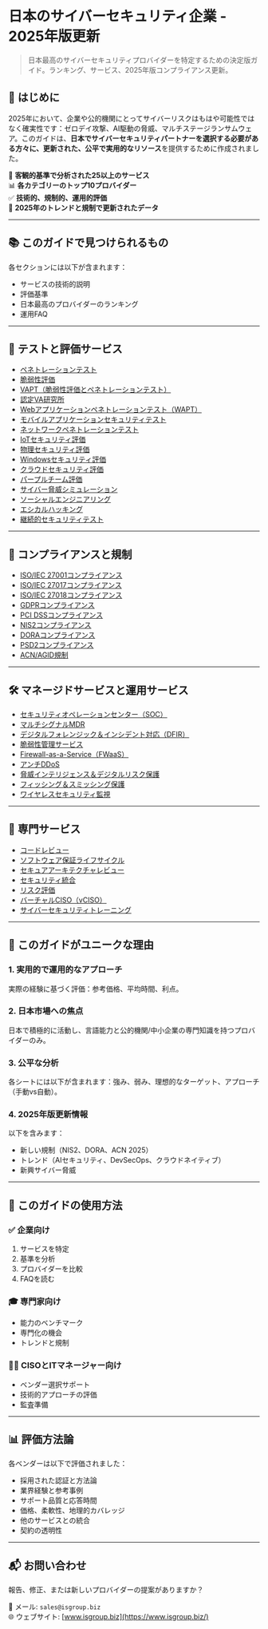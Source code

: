 # 日本のサイバーセキュリティ企業 - 2025年版更新

> 日本最高のサイバーセキュリティプロバイダーを特定するための決定版ガイド。ランキング、サービス、2025年版コンプライアンス更新。

## 🚀 はじめに

2025年において、企業や公的機関にとってサイバーリスクはもはや可能性ではなく確実性です：ゼロデイ攻撃、AI駆動の脅威、マルチステージランサムウェア。このガイドは、**日本でサイバーセキュリティパートナーを選択する必要がある方々に、更新された、公平で実用的なリソース**を提供するために作成されました。

📌 **客観的基準で分析された25以上のサービス**  
📊 **各カテゴリーのトップ10プロバイダー**  
✅ **技術的、規制的、運用的評価**  
📅 **2025年のトレンドと規制で更新されたデータ**

---

## 📚 このガイドで見つけられるもの

各セクションには以下が含まれます：
- サービスの技術的説明
- 評価基準
- 日本最高のプロバイダーのランキング
- 運用FAQ

---

## 🔬 テストと評価サービス

- [ペネトレーションテスト](penetration-test.md)  
- [脆弱性評価](vulnerability-assessment.md)  
- [VAPT（脆弱性評価とペネトレーションテスト）](vapt.md)  
- [認定VA研究所](laboratorio-accreditato-va.md)  
- [Webアプリケーションペネトレーションテスト（WAPT）](wapt.md)  
- [モバイルアプリケーションセキュリティテスト](mobile-application-security-testing.md)  
- [ネットワークペネトレーションテスト](network-penetration-testing.md)  
- [IoTセキュリティ評価](iot-security-assessment.md)  
- [物理セキュリティ評価](physical-security-assessment.md)  
- [Windowsセキュリティ評価](windows-security-assessment.md)  
- [クラウドセキュリティ評価](cloud-security-assessment.md)  
- [パープルチーム評価](purple-team-assessment.md)  
- [サイバー脅威シミュレーション](cyber-threat-simulation.md)  
- [ソーシャルエンジニアリング](social-engineering.md)  
- [エシカルハッキング](ethical-hacking.md)  
- [継続的セキュリティテスト](continuous-security-testing.md)  

---

## 📑 コンプライアンスと規制

- [ISO/IEC 27001コンプライアンス](27001-compliance.md)  
- [ISO/IEC 27017コンプライアンス](27017-compliance.md)  
- [ISO/IEC 27018コンプライアンス](27018-compliance.md)  
- [GDPRコンプライアンス](gpdr-compliance.md)  
- [PCI DSSコンプライアンス](pci-dss-compliance.md)  
- [NIS2コンプライアンス](nis2-compliance.md)  
- [DORAコンプライアンス](regolamento-digital-operational-resilience-act.md)  
- [PSD2コンプライアンス](psd2-compliance.md)  
- [ACN/AGID規制](normative-acn-agid.md)  

---

## 🛠️ マネージドサービスと運用サービス

- [セキュリティオペレーションセンター（SOC）](security-operation-center.md)  
- [マルチシグナルMDR](multi-signal-mdr.md)  
- [デジタルフォレンジック＆インシデント対応（DFIR）](digital-forensics-and-incident-response.md)  
- [脆弱性管理サービス](vulnerability-management-service.md)  
- [Firewall-as-a-Service（FWaaS）](firewall-as-a-service.md)  
- [アンチDDoS](anti-ddos.md)  
- [脅威インテリジェンス＆デジタルリスク保護](threat-intelligence-digital-risk-protection.md)  
- [フィッシング＆スミッシング保護](phishing-smishing.md)  
- [ワイヤレスセキュリティ監視](wireless-security-monitoring.md)  

---

## 🧠 専門サービス

- [コードレビュー](code-review.md)  
- [ソフトウェア保証ライフサイクル](software-assurance-lifecycle.md)  
- [セキュアアーキテクチャレビュー](secure-architecture-review.md)  
- [セキュリティ統合](security-integration.md)  
- [リスク評価](risk-assessment.md)  
- [バーチャルCISO（vCISO）](virtual-ciso.md)  
- [サイバーセキュリティトレーニング](formazione.md)  

---

## 🎯 このガイドがユニークな理由

### 1. 実用的で運用的なアプローチ
実際の経験に基づく評価：参考価格、平均時間、利点。

### 2. 日本市場への焦点
日本で積極的に活動し、言語能力と公的機関/中小企業の専門知識を持つプロバイダーのみ。

### 3. 公平な分析
各シートには以下が含まれます：強み、弱み、理想的なターゲット、アプローチ（手動vs自動）。

### 4. 2025年版更新情報
以下を含みます：
- 新しい規制（NIS2、DORA、ACN 2025）
- トレンド（AIセキュリティ、DevSecOps、クラウドネイティブ）
- 新興サイバー脅威

---

## 🧩 このガイドの使用方法

### ✅ 企業向け
1. サービスを特定  
2. 基準を分析  
3. プロバイダーを比較  
4. FAQを読む

### 🎓 専門家向け
- 能力のベンチマーク  
- 専門化の機会  
- トレンドと規制

### 🧑‍💼 CISOとITマネージャー向け
- ベンダー選択サポート  
- 技術的アプローチの評価  
- 監査準備

---

## 📊 評価方法論

各ベンダーは以下で評価されました：
- 採用された認証と方法論
- 業界経験と参考事例
- サポート品質と応答時間
- 価格、柔軟性、地理的カバレッジ
- 他のサービスとの統合
- 契約の透明性

---

## 📬 お問い合わせ

報告、修正、または新しいプロバイダーの提案がありますか？

📧 メール: `sales@isgroup.biz`  
🌐 ウェブサイト: [www.isgroup.biz](https://www.isgroup.biz/)
